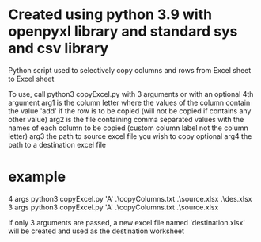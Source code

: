 # Created using python 3.9 with openpyxl library and standard sys and csv library
Python script used to selectively copy columns and rows from Excel sheet to Excel sheet

 To use, call python3 copyExcel.py with 3 arguments or with an optional 4th argument
 arg1 is the column letter where the values of the column contain the value 'add' if the row is to be copied (will not be copied if contains any other value)
 arg2 is the file containing comma separated values with the names of each column to be copied (custom column label not the column letter)
 arg3 the path to source excel file you wish to copy
 optional arg4 the path to a destination excel file 

# example 
 4 args
 python3 copyExcel.py 'A' .\copyColumns.txt .\source.xlsx .\des.xlsx
 3 args
 python3 copyExcel.py 'A' .\copyColumns.txt .\source.xlsx

If only 3 arguments are passed, a new excel file named 'destination.xlsx' will be created and used as the destination worksheet
